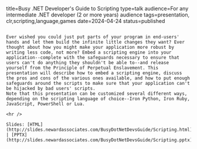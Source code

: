 title=Busy .NET Developer's Guide to Scripting
type=talk
audience=For any intermediate .NET developer (2 or more years) audience
tags=presentation, clr,scripting,language,games
date=2024-04-24
status=published
~~~~~~

Ever wished you could just put parts of your program in end-users' hands and let them build the infinite little changes they want? Ever thought about how you might make your application more robust by writing less code, not more? Embed a scripting engine into your application--complete with the safeguards necessary to ensure that users can't do anything they shouldn't be able to--and release yourself from the Principle of Perpetual Enslavement. This presentation will describe how to embed a scripting engine, discuss the pros and cons of the various ones available, and how to put enough safeguards around the scripts to make sure that your application can't be hijacked by bad users' scripts.
Note that this presentation can be customized several different ways, depending on the scripting language of choice--Iron Python, Iron Ruby, JavaScript, PowerShell or Lua.
    
<hr />

Slides: [HTML](http://slides.newardassociates.com/BusyDotNetDevsGuide/Scripting.html) | [PPTX](http://slides.newardassociates.com/BusyDotNetDevsGuide/Scripting.pptx)
